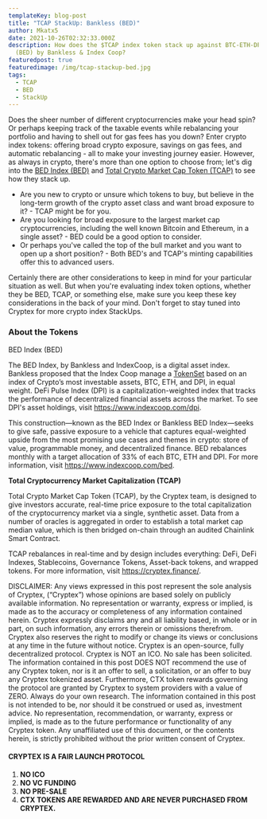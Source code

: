 ```yaml
---
templateKey: blog-post
title: "TCAP StackUp: Bankless (BED)"
author: Mkatx5
date: 2021-10-26T02:32:33.000Z
description: How does the $TCAP index token stack up against BTC-ETH-DPI Index
  (BED) by Bankless & Index Coop?
featuredpost: true
featuredimage: /img/tcap-stackup-bed.jpg
tags:
  - TCAP
  - BED
  - StackUp
---
```

Does the sheer number of different cryptocurrencies make your head spin? Or perhaps keeping track of the taxable events while rebalancing your portfolio and having to shell out for gas fees has you down? Enter crypto index tokens: offering broad crypto exposure, savings on gas fees, and automatic rebalancing - all to make your investing journey easier. However, as always in crypto, there's more than one option to choose from; let's dig into the [BED Index (BED)](https://www.indexcoop.com/) and [Total Crypto Market Cap Token (TCAP)](https://cryptex.finance/) to see how they stack up.

* Are you new to crypto or unsure which tokens to buy, but believe in the long-term growth of the crypto asset class and want broad exposure to it? - TCAP might be for you.
* Are you looking for broad exposure to the largest market cap cryptocurrencies, including the well known Bitcoin and Ethereum, in a single asset? - BED could be a good option to consider.
* Or perhaps you've called the top of the bull market and you want to open up a short position? - Both BED's and TCAP's minting capabilities offer this to advanced users.

Certainly there are other considerations to keep in mind for your particular situation as well. But when you're evaluating index token options, whether they be BED, TCAP, or something else, make sure you keep these key considerations in the back of your mind. Don't forget to stay tuned into Cryptex for more crypto index StackUps.

### About the Tokens

BED Index (BED)

The BED Index, by Bankless and IndexCoop, is a digital asset index. Bankless proposed that the Index Coop manage a [TokenSet](https://www.tokensets.com/) based on an index of Crypto’s most investable assets, BTC, ETH, and DPI, in equal weight. DeFi Pulse Index (DPI) is a capitalization-weighted index that tracks the performance of decentralized financial assets across the market. To see DPI's asset holdings, visit [](https://www.indexcoop.com/dpi)<https://www.indexcoop.com/dpi>.

This construction—known as the BED Index or Bankless BED Index—seeks to give safe, passive exposure to a vehicle that captures equal-weighted upside from the most promising use cases and themes in crypto: store of value, programmable money, and decentralized finance. BED rebalances monthly with a target allocation of 33% of each BTC, ETH and DPI. For more information, visit [](https://www.indexcoop.com/bed)<https://www.indexcoop.com/bed>.

**Total Cryptocurrency Market Capitalization (TCAP)**

Total Crypto Market Cap Token (TCAP), by the Cryptex team, is designed to give investors accurate, real-time price exposure to the total capitalization of the cryptocurrency market via a single, synthetic asset. Data from a number of oracles is aggregated in order to establish a total market cap median value, which is then bridged on-chain through an audited Chainlink Smart Contract.

TCAP rebalances in real-time and by design includes everything: DeFi, DeFi Indexes, Stablecoins, Governance Tokens, Asset-back tokens, and wrapped tokens. For more information, visit [](https://cryptex.finance/)<https://cryptex.finance/>.

DISCLAIMER: Any views expressed in this post represent the sole analysis of Cryptex, (“Cryptex”) whose opinions are based solely on publicly available information. No representation or warranty, express or implied, is made as to the accuracy or completeness of any information contained herein. Cryptex expressly disclaims any and all liability based, in whole or in part, on such information, any errors therein or omissions therefrom. Cryptex also reserves the right to modify or change its views or conclusions at any time in the future without notice. Cryptex is an open-source, fully decentralized protocol. Cryptex is NOT an ICO. No sale has been solicited. The information contained in this post DOES NOT recommend the use of any Cryptex token, nor is it an offer to sell, a solicitation, or an offer to buy any Cryptex tokenized asset. Furthermore, CTX token rewards governing the protocol are granted by Cryptex to system providers with a value of ZERO. Always do your own research. The information contained in this post is not intended to be, nor should it be construed or used as, investment advice. No representation, recommendation, or warranty, express or implied, is made as to the future performance or functionality of any Cryptex token. Any unaffiliated use of this document, or the contents herein, is strictly prohibited without the prior written consent of Cryptex.

#### CRYPTEX IS A FAIR LAUNCH PROTOCOL

1. **NO ICO**
2. **NO VC FUNDING**
3. **NO PRE-SALE**
4. **CTX TOKENS ARE REWARDED AND ARE NEVER PURCHASED FROM CRYPTEX.**